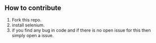 ## How to contribute

1. Fork this repo.
2. install selenium.
3. if you find any bug in code and if there is no open issue for this then simply open a issue.
